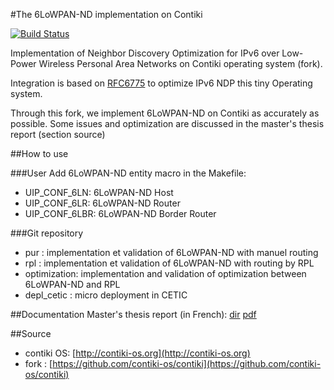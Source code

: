 #The 6LoWPAN-ND implementation on Contiki

[![Build Status](https://secure.travis-ci.org/sdefauw/contiki.png)](http://travis-ci.org/sdefauw/contiki)

Implementation of Neighbor Discovery Optimization for IPv6 over Low-Power Wireless Personal Area Networks on Contiki operating system (fork).

Integration is based on [RFC6775](http://tools.ietf.org/html/rfc6775) to optimize IPv6 NDP this tiny Operating system.

Through this fork, we implement 6LoWPAN-ND on Contiki as accurately as possible. Some issues and optimization are discussed in the master's thesis report (section source)

##How to use

###User
Add 6LoWPAN-ND entity macro in the Makefile:

* UIP_CONF_6LN: 6LoWPAN-ND Host
* UIP_CONF_6LR: 6LoWPAN-ND Router
* UIP_CONF_6LBR: 6LoWPAN-ND Border Router

###Git repository

* pur : implementation et validation of 6LoWPAN-ND with manuel routing
* rpl : implementation et validation of 6LoWPAN-ND with routing by RPL
* optimization: implementation and validation of optimization between 6LoWPAN-ND and RPL
* depl_cetic : micro deployment in CETIC


##Documentation
Master's thesis report (in French): [dir](https://bitbucket.org/sdefauw/memoire/) [pdf](https://bytebucket.org/sdefauw/memoire/raw/bbcea8351661e62f5aecf97bc66a58536f79fc39/me%CC%81moire.pdf)


##Source
* contiki OS: [http://contiki-os.org](http://contiki-os.org)
* fork : [https://github.com/contiki-os/contiki](https://github.com/contiki-os/contiki)
